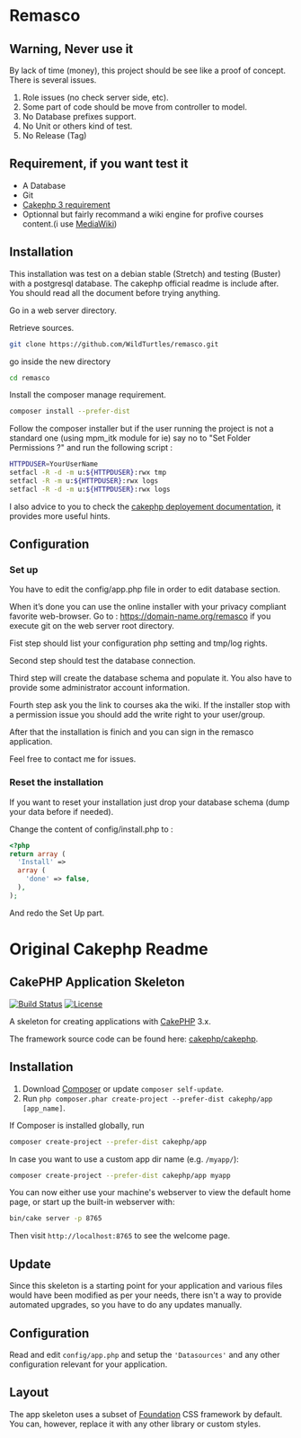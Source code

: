 # Remasco

## Warning, Never use it

By lack of time (money), this project should be see like a proof of concept.
There is several issues. 

1. Role issues (no check server side, etc).
2. Some part of code should be move from controller to model.
3. No Database prefixes support.
4. No Unit or others kind of test.
5. No Release (Tag)

## Requirement, if you want test it
- A Database
- Git 
- [Cakephp 3 requirement](https://book.cakephp.org/3.0/en/installation.html#requirements) 
- Optionnal but fairly recommand a wiki engine for profive courses content.(i use [MediaWiki](https://www.mediawiki.org/wiki/MediaWiki)) 

## Installation 
This installation was test on a debian stable (Stretch) and testing (Buster) with a postgresql database.
The cakephp official readme is include after. You should read all the document before trying anything.

Go in a web server directory.

Retrieve sources.
```bash
git clone https://github.com/WildTurtles/remasco.git
```
go inside the new directory

```bash
cd remasco
```

Install the composer manage requirement.

```bash
composer install --prefer-dist
```
Follow the composer installer but if the user running the project is not a standard one (using mpm_itk module for ie) say no to "Set Folder Permissions ?" and run the following script :

```bash
HTTPDUSER=YourUserName
setfacl -R -d -m u:${HTTPDUSER}:rwx tmp
setfacl -R -m u:${HTTPDUSER}:rwx logs
setfacl -R -d -m u:${HTTPDUSER}:rwx logs
```

I also advice to you to check the [cakephp deployement documentation](https://book.cakephp.org/3.0/en/deployment.html), it provides more useful hints.

## Configuration

### Set up
You have to edit the config/app.php file in order to edit database section. 

When it’s done you can use the online installer with your privacy compliant favorite web-browser.
Go to : https://domain-name.org/remasco if you execute git on the web server root directory.

Fist step should list your configuration php setting and tmp/log rights.

Second step should test the database connection.

Third step will create the database schema and populate it.
You also have to provide some administrator account information.

Fourth step ask you the link to courses aka the wiki.
If the installer stop with a permission issue you should add the write right to your user/group. 

After that the installation is finich and you can sign in the remasco application.

Feel free to contact me for issues. 

### Reset the installation

If you want to reset your installation just drop your database schema (dump your data before if needed).

Change the content of config/install.php to :
```php
<?php
return array (
  'Install' => 
  array (
    'done' => false,
  ),
);
```
And redo the Set Up part.

# Original Cakephp Readme

## CakePHP Application Skeleton

[![Build Status](https://img.shields.io/travis/cakephp/app/master.svg?style=flat-square)](https://travis-ci.org/cakephp/app)
[![License](https://img.shields.io/packagist/l/cakephp/app.svg?style=flat-square)](https://packagist.org/packages/cakephp/app)

A skeleton for creating applications with [CakePHP](http://cakephp.org) 3.x.

The framework source code can be found here: [cakephp/cakephp](https://github.com/cakephp/cakephp).

## Installation

1. Download [Composer](http://getcomposer.org/doc/00-intro.md) or update `composer self-update`.
2. Run `php composer.phar create-project --prefer-dist cakephp/app [app_name]`.

If Composer is installed globally, run

```bash
composer create-project --prefer-dist cakephp/app
```

In case you want to use a custom app dir name (e.g. `/myapp/`):

```bash
composer create-project --prefer-dist cakephp/app myapp
```

You can now either use your machine's webserver to view the default home page, or start
up the built-in webserver with:

```bash
bin/cake server -p 8765
```

Then visit `http://localhost:8765` to see the welcome page.

## Update

Since this skeleton is a starting point for your application and various files
would have been modified as per your needs, there isn't a way to provide
automated upgrades, so you have to do any updates manually.

## Configuration

Read and edit `config/app.php` and setup the `'Datasources'` and any other
configuration relevant for your application.

## Layout

The app skeleton uses a subset of [Foundation](http://foundation.zurb.com/) CSS
framework by default. You can, however, replace it with any other library or
custom styles.
